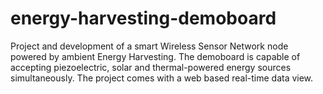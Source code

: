 energy-harvesting-demoboard
===========================

 Project and development of a smart Wireless Sensor Network node powered by ambient Energy Harvesting. The demoboard is capable of accepting piezoelectric, solar and thermal-powered energy sources simultaneously. The project comes with a web based real-time data view.
